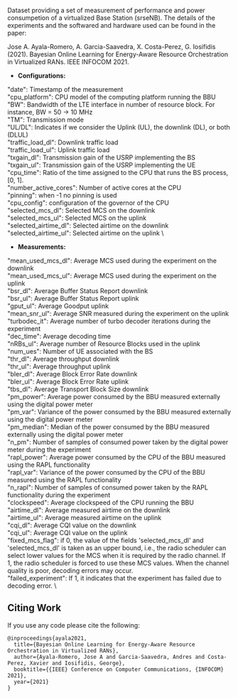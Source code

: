 Dataset providing a set of measurement of performance and power consumpetion of a virtualized Base Station (srseNB). The details of the experiments and the softwared and hardware used can be found in the paper:

Jose A. Ayala-Romero, A. Garcia-Saavedra, X. Costa-Perez, G. Iosifidis (2021). Bayesian Online Learning for Energy-Aware Resource Orchestration in Virtualized RANs. IEEE INFOCOM 2021.
- **Configurations:**

"date": Timestamp of the measurement \
"cpu_platform": CPU model of the computing platform running the BBU \
"BW": Bandwidth of the LTE interface in number of resource block. For instance, BW = 50 -> 10 MHz \
"TM": Transmission mode \
"UL/DL": Indicates if we consider the Uplink (UL), the downlink (DL), or both (DLUL) \
"traffic_load_dl": Downlink traffic load \
"traffic_load_ul": Uplink traffic load \
"txgain_dl": Transmission gain of the USRP implementing the BS  \
"txgain_ul": Transmission gain of the USRP implementing the UE \
"cpu_time": Ratio of the time assigned to the CPU that runs the BS process, [0, 1]. \
"number_active_cores": Number of active cores at the CPU \
"pinning": when -1 no pinning is used \
"cpu_config": configuration of the governor of the CPU \
"selected_mcs_dl": Selected MCS on the downlink \
"selected_mcs_ul": Selected MCS on the uplink \
"selected_airtime_dl": Selected airtime on the downlink \
"selected_airtime_ul": Selected airtime on the uplink \

- **Measurements:**

"mean_used_mcs_dl": Average MCS used during the experiment on the downlink \
"mean_used_mcs_ul": Average MCS used during the experiment on the uplink \
"bsr_dl": Average Buffer Status Report downlink \
"bsr_ul": Average Buffer Status Report uplink \
"gput_ul": Average Goodput uplink \
"mean_snr_ul": Average SNR measured during the experiment on the uplink \
"turbodec_it": Average number of turbo decoder iterations during the experiment \
"dec_time": Average decoding time \
"nRBs_ul": Average number of Resource Blocks used in the uplink \
"num_ues": Number of UE associated with the BS \
"thr_dl": Average throughput downlink \
"thr_ul": Average throughput uplink \
"bler_dl": Average Block Error Rate downlink \
"bler_ul": Average Block Error Rate uplink \
"tbs_dl": Average Transport Block Size downlink \
"pm_power": Average power consumed by the BBU measured externally using the digital power meter \
"pm_var": Variance of the power consumed by the BBU measured externally using the digital power meter \
"pm_median": Median of the power consumed by the BBU measured externally using the digital power meter \
"n_pm": Number of samples of consumed power taken by the digital power meter during the experiment \
"rapl_power": Average power consumed by the CPU of the BBU measured using the RAPL functionality \
"rapl_var": Variance of the power consumed by the CPU of the BBU measured using the RAPL functionality \
"n_rapl": Number of samples of consumed power taken by the RAPL functionality during the experiment \
"clockspeed": Average clockspeed of the CPU running the BBU \
"airtime_dl": Average measured airtime on the downlink \
"airtime_ul": Average measured airtime on the uplink \
"cqi_dl": Average CQI value on the downlink \
"cqi_ul": Average CQI value on the uplink \
"fixed_mcs_flag": if 0, the value of the fields 'selected_mcs_dl' and 'selected_mcs_dl' is taken as an upper bound, i.e., the radio scheduler can select lower values for the MCS when it is required by the radio channel. If 1, the radio scheduler is forced to use these MCS values. When the channel quality is poor, decoding errors may occur. \
"failed_experiment": If 1, it indicates that the experiment has failed due to decoding error. \


## Citing Work
If you use any code please cite the following:```@inproceedings{ayala2021,  title={Bayesian Online Learning for Energy-Aware Resource Orchestration in Virtualized RANs},  author={Ayala-Romero, Jose A and Garcia-Saavedra, Andres and Costa-Perez, Xavier and Iosifidis, George},  booktitle={{IEEE} Conference on Computer Communications, {INFOCOM} 2021},  year={2021}}```



